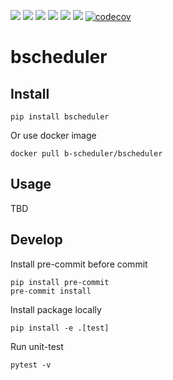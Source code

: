 ![](https://img.shields.io/github/license/b-scheduler/bscheduler)
![](https://img.shields.io/github/v/release/b-scheduler/bscheduler)
![](https://img.shields.io/docker/image-size/b-scheduler/bscheduler)
![](https://img.shields.io/pypi/dm/bscheduler)
![](https://img.shields.io/github/last-commit/b-scheduler/bscheduler)
![](https://img.shields.io/pypi/pyversions/bscheduler)
[![codecov](https://codecov.io/gh/b-scheduler/bscheduler/graph/badge.svg?token=sF9EDRG5v4)](https://codecov.io/gh/b-scheduler/bscheduler)

# bscheduler

## Install

`pip install bscheduler`

Or use docker image

`docker pull b-scheduler/bscheduler`

## Usage

TBD

## Develop

Install pre-commit before commit

```
pip install pre-commit
pre-commit install
```

Install package locally

```
pip install -e .[test]
```

Run unit-test

```
pytest -v
```
